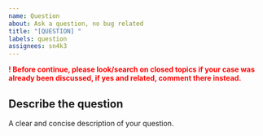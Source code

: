 ```yaml
---
name: Question
about: Ask a question, no bug related
title: "[QUESTION] "
labels: question
assignees: sn4k3
---
```


<span style="color:red">**! Before continue, please look/search on closed topics if your case was already been discussed, if yes and related, comment there instead.**</span>

## Describe the question
A clear and concise description of your question.